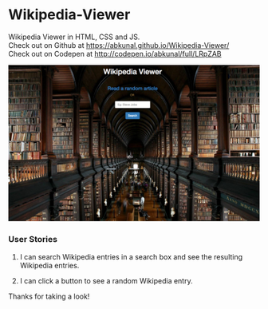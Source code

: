 # Wikipedia-Viewer  

Wikipedia Viewer in HTML, CSS and JS.  
Check out on Github at https://abkunal.github.io/Wikipedia-Viewer/  
Check out on Codepen at http://codepen.io/abkunal/full/LRpZAB
  
![Wikipedia Viewer][image]  
  
[image]: https://github.com/abkunal/Wikipedia-Viewer/blob/master/Wikipedia%20Viewer.png "Wikipedia Viewer screenshot"  
  
### User Stories  
  
1. I can search Wikipedia entries in a search box and see the resulting Wikipedia entries.  
  
2. I can click a button to see a random Wikipedia entry.  
  
Thanks for taking a look!  
